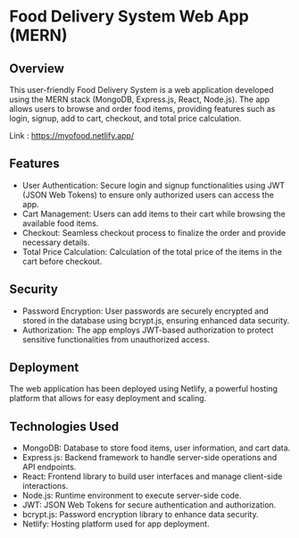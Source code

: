# Food Delivery System Web App (MERN)


## Overview

This user-friendly Food Delivery System is a web application developed using the MERN stack (MongoDB, Express.js, React, Node.js). The app allows users to browse and order food items, providing features such as login, signup, add to cart, checkout, and total price calculation.

Link : https://myofood.netlify.app/

## Features

- User Authentication: Secure login and signup functionalities using JWT (JSON Web Tokens) to ensure only authorized users can access the app.
- Cart Management: Users can add items to their cart while browsing the available food items.
- Checkout: Seamless checkout process to finalize the order and provide necessary details.
- Total Price Calculation: Calculation of the total price of the items in the cart before checkout.

## Security

- Password Encryption: User passwords are securely encrypted and stored in the database using bcrypt.js, ensuring enhanced data security.
- Authorization: The app employs JWT-based authorization to protect sensitive functionalities from unauthorized access.

## Deployment

The web application has been deployed using Netlify, a powerful hosting platform that allows for easy deployment and scaling.

## Technologies Used

- MongoDB: Database to store food items, user information, and cart data.
- Express.js: Backend framework to handle server-side operations and API endpoints.
- React: Frontend library to build user interfaces and manage client-side interactions.
- Node.js: Runtime environment to execute server-side code.
- JWT: JSON Web Tokens for secure authentication and authorization.
- bcrypt.js: Password encryption library to enhance data security.
- Netlify: Hosting platform used for app deployment.
